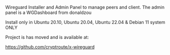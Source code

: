 Wireguard Installer and Admin Panel to manage peers and client. The admin panel is a WGDashboard from donaldzou

Install only in Ubuntu 20.10, Ubuntu 20.04, Ubuntu 22.04 & Debian 11 system ONLY

Project is has moved and is available at:

https://github.com/cryptroute/x-wireguard

